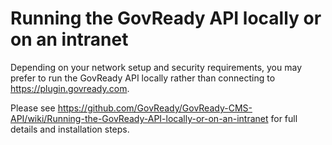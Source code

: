 # Running the GovReady API locally or on an intranet

Depending on your network setup and security requirements, you may prefer to run the GovReady API locally rather than connecting to https://plugin.govready.com.

Please see
https://github.com/GovReady/GovReady-CMS-API/wiki/Running-the-GovReady-API-locally-or-on-an-intranet for full details and 
installation steps.